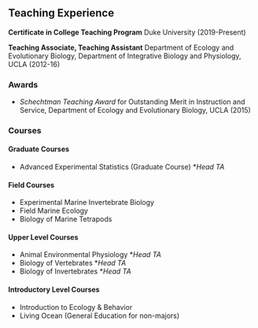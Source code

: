 #
## Teaching Experience

**Certificate in College Teaching Program** Duke University (2019-Present)

**Teaching Associate, Teaching Assistant** Department of Ecology and Evolutionary Biology, Department of Integrative Biology and Physiology, UCLA (2012-16)

### Awards
- *Schechtman Teaching Award* for Outstanding Merit in Instruction and Service, Department of Ecology and Evolutionary Biology, UCLA (2015)


### Courses
#### Graduate Courses
- Advanced Experimental Statistics (Graduate Course) \*_Head TA_

#### Field Courses
- Experimental Marine Invertebrate Biology
- Field Marine Ecology  
- Biology of Marine Tetrapods

#### Upper Level Courses
- Animal Environmental Physiology \*_Head TA_
- Biology of Vertebrates \*_Head TA_
- Biology of Invertebrates \*_Head TA_

#### Introductory Level Courses
- Introduction to Ecology & Behavior  
- Living Ocean (General Education for non-majors)
